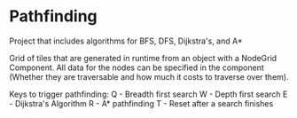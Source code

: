 # Pathfinding
Project that includes algorithms for BFS, DFS, Dijkstra's, and A*


Grid of tiles that are generated in runtime from an object with a NodeGrid Component.
All data for the nodes can be specified in the component (Whether they are traversable and how much it costs to traverse over them).


Keys to trigger pathfinding:
Q - Breadth first search
W - Depth first search
E - Dijkstra's Algorithm
R - A* pathfinding
T - Reset after a search finishes